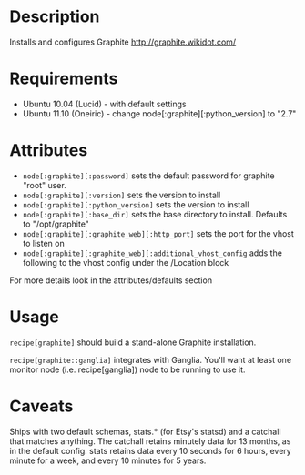 Description
===========

Installs and configures Graphite http://graphite.wikidot.com/

Requirements
============

* Ubuntu 10.04 (Lucid) - with default settings
* Ubuntu 11.10 (Oneiric) - change node[:graphite][:python_version] to "2.7"

Attributes
==========

* `node[:graphite][:password]` sets the default password for graphite "root" user.
* `node[:graphite][:version]` sets the version to install
* `node[:graphite][:python_version]` sets the version to install
* `node[:graphite][:base_dir]` sets the base directory to install. Defaults to "/opt/graphite"
* `node[:graphite][:graphite_web][:http_port]` sets the port for the vhost to listen on
* `node[:graphite][:graphite_web][:additional_vhost_config` adds the following to the vhost config under the /Location block

For more details look in the attributes/defaults section

Usage
=====

`recipe[graphite]` should build a stand-alone Graphite installation.

`recipe[graphite::ganglia]` integrates with Ganglia. You'll want at
least one monitor node (i.e. recipe[ganglia]) node to be running
to use it.

Caveats
=======

Ships with two default schemas, stats.* (for Etsy's statsd) and a
catchall that matches anything. The catchall retains minutely data for
13 months, as in the default config. stats retains data every 10 seconds
for 6 hours, every minute for a week, and every 10 minutes for 5 years.
